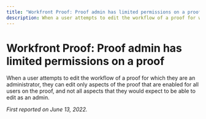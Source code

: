 ```yaml
---
title: "Workfront Proof: Proof admin has limited permissions on a proof"
description: When a user attempts to edit the workflow of a proof for which they are an administrator, they can edit only aspects of the proof that are enabled for all users on the proof, and not all aspects that they would expect to be able to edit as an admin.
---
```


# Workfront Proof: Proof admin has limited permissions on a proof

When a user attempts to edit the workflow of a proof for which they are an administrator, they can edit only aspects of the proof that are enabled for all users on the proof, and not all aspects that they would expect to be able to edit as an admin.

_First reported on June 13, 2022._
